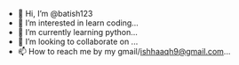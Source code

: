 - 👋 Hi, I’m @batish123
- 👀 I’m interested in learn coding...
- 🌱 I’m currently learning python...
- 💞️ I’m looking to collaborate on ...
- 📫 How to reach me by my gmail/ishhaaqh9@gmail.com...

<!---
batish123/batish123 is a ✨ special ✨ repository because its `README.md` (this file) appears on your GitHub profile.
You can click the Preview link to take a look at your changes.
--->
